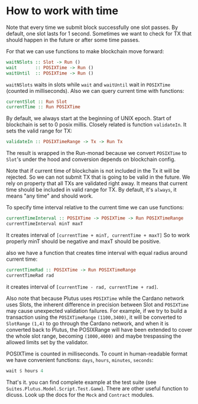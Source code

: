# How to work with time

Note that every time we submit block successfully one slot passes.
By default, one slot lasts for 1 second. Sometimes we want to check for TX that should
happen in the future or after some time passes.

For that we can use functions to make blockchain move forward:

```haskell
waitNSlots :: Slot -> Run ()
wait       :: POSIXTime -> Run ()
waitUntil  :: POSIXTime -> Run ()
```

`waitNSlots` waits in slots while `wait` and `waitUntil` wait in `POSIXTime` (counted in milliseconds).
Also we can query current time with functions:

```haskell
currentSlot :: Run Slot
currentTime :: Run POSIXTime
```

By default, we always start at the beginning of UNIX epoch. Start of blockchain is set to 0 posix millis.
Closely related is function `validateIn`. It sets the valid range for TX:

```haskell
validateIn :: POSIXTimeRange -> Tx -> Run Tx
```

The result is wrapped in the Run-monad because we convert 
`POSIXTime` to `Slot`'s under the hood and conversion depends on blockchain config.

Note that if current time of blockchain is not included in the Tx it will be rejected.
So we can not submit TX that is going to be valid in the future. We rely on property
that all TXs are validated right away. It means  that current time should be included in valid range for TX.
By default, it's `always`, it means "any time" and should work. 

To specify time interval relative to the current time we can use functions:

```haskell
currentTimeInterval :: POSIXTime -> POSIXTime -> Run POSIXTimeRange
currentTimeInterval minT maxT
```

It creates interval of `[currentTime + minT, currentTime + maxT]`
So to work properly minT should be negative and maxT should be positive.

also we have a function that creates time interval with equal radius around current time:

```haskell
currentTimeRad :: POSIXTime -> Run POSIXTimeRange
currentTimeRad rad
```

it creates interval of `[currentTime - rad, currentTime + rad]`.

Also note that because Plutus uses `POSIXTime` while the Cardano network uses Slots, the inherent
difference in precision between Slot and `POSIXTime` may cause unexpected validation failures.
For example, if we try to build a transaction using the `POSIXTimeRange` `(1100,3400)`, it will be converted to
`SlotRange` `(1,4)` to go through the Cardano network, and when it is converted back to Plutus, the POSIXRange
will have been extended to cover the whole slot range, becoming `(1000,4000)` and maybe trespassing
the allowed limits set by the validator.

POSIXTime is counted in milliseconds.
To count in human-readable format we have convenient functions: `days`, `hours`, `minutes`, `seconds`:

```haskell
wait $ hours 4
```

That's it. you can find complete example at the test suite (see `Suites.Plutus.Model.Script.Test.Game`).
There are other useful function to dicuss. Look up the docs for the `Mock` and `Contract` modules.



